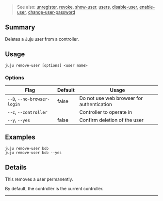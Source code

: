 > See also: [unregister](/t/10165), [revoke](/t/10077), [show-user](/t/10212), [users](/t/10175), [disable-user](/t/10198), [enable-user](/t/10241), [change-user-password](/t/10118)

## Summary
Deletes a Juju user from a controller.

## Usage
```juju remove-user [options] <user name>```

### Options
| Flag | Default | Usage |
| --- | --- | --- |
| `--B`, `--no-browser-login` | false | Do not use web browser for authentication |
| `--c`, `--controller` |  | Controller to operate in |
| `--y`, `--yes` | false | Confirm deletion of the user |

## Examples

    juju remove-user bob
    juju remove-user bob --yes


## Details
This removes a user permanently.

By default, the controller is the current controller.



---

